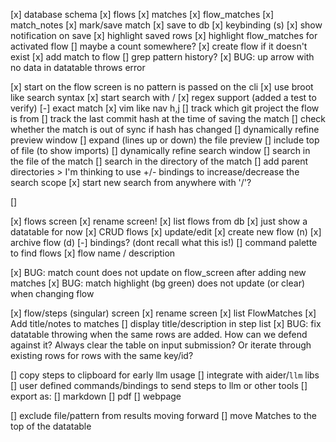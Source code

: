 [x] database schema
    [x] flows
    [x] matches
    [x] flow_matches
    [x] match_notes
[x] mark/save match
    [x] save to db
    [x] keybinding (s)
    [x] show notification on save
    [x] highlight saved rows
        [x] highlight flow_matches for activated flow
        [] maybe a count somewhere?
    [x] create flow if it doesn't exist
    [x] add match to flow
    [] grep pattern history?
[x] BUG: up arrow with no data in datatable throws error
    <!-- [] use `/` to search for patterns in the current flow
    [] use `?` to search for patterns in all flows
    [] use `!` to search for patterns in all matches
    [] use `@` to search for patterns in all notes
    [] use `#` to search for patterns in all tags
    [] use `*` to search for patterns in all files -->

[x] start on the flow screen is no pattern is passed on the cli
[x] use broot like search syntax
    [x] start search with /
    [x] regex support (added a test to verify)
    [-] exact match
[x] vim like nav h,j
[] track which git project the flow is from
[] track the last commit hash at the time of saving the match
    [] check whether the match is out of sync if hash has changed
[] dynamically refine preview window
    [] expand (lines up or down) the file preview 
    [] include top of file (to show imports)
[] dynamically refine search window
    [] search in the file of the match
    [] search in the directory of the match
    [] add parent directories
    > I'm thinking to use +/- bindings to increase/decrease the search scope
[x] start new search from anywhere with '/'?

[]  

    
[x] flows screen
    [x] rename screen!
[x] list flows from db
    [x] just show a datatable for now
[x] CRUD flows
    [x] update/edit
    [x] create new flow (n)
    [x] archive flow (d)
    [-] bindings? (dont recall what this is!)
[] command palette to find flows
[x] flow name / description

[x] BUG: match count does not update on flow_screen after adding new matches
[x] BUG: match highlight (bg green) does not update (or clear) when changing flow

[x] flow/steps (singular) screen
[x] rename screen
[x] list FlowMatches
[x] Add title/notes to matches
    [] display title/description in step list
[x] BUG: fix datatable throwing when the same rows are added. How can we defend against it? Always clear the table on input submission? Or iterate through existing rows for rows with the same key/id?

[] copy steps to clipboard for early llm usage
[] integrate with aider/`llm` libs
[] user defined commands/bindings to send steps to llm or other tools
[] export as:
    [] markdown
    [] pdf
    [] webpage

[] exclude file/pattern from results moving forward
[] move Matches to the top of the datatable